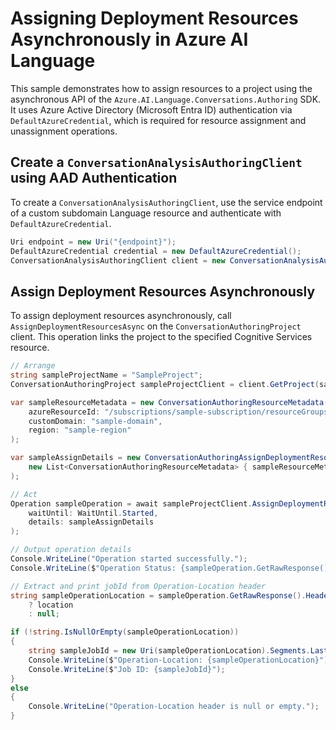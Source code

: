 # Assigning Deployment Resources Asynchronously in Azure AI Language

This sample demonstrates how to assign resources to a project using the asynchronous API of the `Azure.AI.Language.Conversations.Authoring` SDK.
It uses Azure Active Directory (Microsoft Entra ID) authentication via `DefaultAzureCredential`, which is required for resource assignment and unassignment operations.

## Create a `ConversationAnalysisAuthoringClient` using AAD Authentication

To create a `ConversationAnalysisAuthoringClient`, use the service endpoint of a custom subdomain Language resource and authenticate with `DefaultAzureCredential`.

```C# Snippet:AnalyzeConversationAuthoring_CreateWithDefaultAzureCredential
Uri endpoint = new Uri("{endpoint}");
DefaultAzureCredential credential = new DefaultAzureCredential();
ConversationAnalysisAuthoringClient client = new ConversationAnalysisAuthoringClient(endpoint, credential);
```

## Assign Deployment Resources Asynchronously

To assign deployment resources asynchronously, call `AssignDeploymentResourcesAsync` on the `ConversationAuthoringProject` client. This operation links the project to the specified Cognitive Services resource.

```C# Snippet:Sample16_ConversationsAuthoring_AssignDeploymentResourcesAsync
// Arrange
string sampleProjectName = "SampleProject";
ConversationAuthoringProject sampleProjectClient = client.GetProject(sampleProjectName);

var sampleResourceMetadata = new ConversationAuthoringResourceMetadata(
    azureResourceId: "/subscriptions/sample-subscription/resourceGroups/sample-rg/providers/Microsoft.CognitiveServices/accounts/sample-account",
    customDomain: "sample-domain",
    region: "sample-region"
);

var sampleAssignDetails = new ConversationAuthoringAssignDeploymentResourcesDetails(
    new List<ConversationAuthoringResourceMetadata> { sampleResourceMetadata }
);

// Act
Operation sampleOperation = await sampleProjectClient.AssignDeploymentResourcesAsync(
    waitUntil: WaitUntil.Started,
    details: sampleAssignDetails
);

// Output operation details
Console.WriteLine("Operation started successfully.");
Console.WriteLine($"Operation Status: {sampleOperation.GetRawResponse().Status}");

// Extract and print jobId from Operation-Location header
string sampleOperationLocation = sampleOperation.GetRawResponse().Headers.TryGetValue("Operation-Location", out string location)
    ? location
    : null;

if (!string.IsNullOrEmpty(sampleOperationLocation))
{
    string sampleJobId = new Uri(sampleOperationLocation).Segments.Last().Split('?')[0];
    Console.WriteLine($"Operation-Location: {sampleOperationLocation}");
    Console.WriteLine($"Job ID: {sampleJobId}");
}
else
{
    Console.WriteLine("Operation-Location header is null or empty.");
}
```
